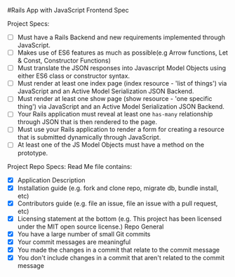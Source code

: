 #Rails App with JavaScript Frontend Spec

Project Specs:
- [ ] Must have a Rails Backend and new requirements implemented through JavaScript.
- [ ] Makes use of ES6 features as much as possible(e.g Arrow functions, Let & Const, Constructor Functions)
- [ ] Must translate the JSON responses into Javascript Model Objects using either ES6 class or constructor syntax. 
- [ ] Must render at least one index page (index resource - 'list of things') via JavaScript and an Active Model Serialization JSON Backend.
- [ ] Must render at least one show page (show resource - 'one specific thing') via JavaScript and an Active Model Serialization JSON Backend.
- [ ] Your Rails application must reveal at least one `has-many` relationship through JSON that is then rendered to the page.
- [ ] Must use your Rails application to render a form for creating a resource that is submitted dynamically through JavaScript.
- [ ] At least one of the JS Model Objects must have a method on the prototype.

Project Repo Specs:
Read Me file contains:
- [x] Application Description
- [x] Installation guide (e.g. fork and clone repo, migrate db, bundle install, etc)
- [x] Contributors guide (e.g. file an issue, file an issue with a pull request, etc)
- [x] Licensing statement at the bottom (e.g. This project has been licensed under the MIT open source license.)
Repo General
- [x] You have a large number of small Git commits
- [x] Your commit messages are meaningful
- [x] You made the changes in a commit that relate to the commit message
- [x] You don't include changes in a commit that aren't related to the commit message